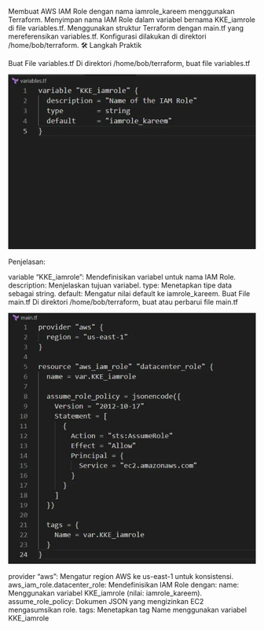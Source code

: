 Membuat AWS IAM Role dengan nama iamrole_kareem menggunakan Terraform.
Menyimpan nama IAM Role dalam variabel bernama KKE_iamrole di file variables.tf.
Menggunakan struktur Terraform dengan main.tf yang mereferensikan variables.tf.
Konfigurasi dilakukan di direktori /home/bob/terraform.
🛠 Langkah Praktik

Buat File variables.tf
Di direktori /home/bob/terraform, buat file variables.tf

![alt text](image-51.png)

Penjelasan:

variable “KKE_iamrole”: Mendefinisikan variabel untuk nama IAM Role.
description: Menjelaskan tujuan variabel.
type: Menetapkan tipe data sebagai string.
default: Mengatur nilai default ke iamrole_kareem.
Buat File main.tf
Di direktori /home/bob/terraform, buat atau perbarui file main.tf

![alt text](image-52.png)

provider “aws”: Mengatur region AWS ke us-east-1 untuk konsistensi.
aws_iam_role.datacenter_role: Mendefinisikan IAM Role dengan:
name: Menggunakan variabel KKE_iamrole (nilai: iamrole_kareem).
assume_role_policy: Dokumen JSON yang mengizinkan EC2 mengasumsikan role.
tags: Menetapkan tag Name menggunakan variabel KKE_iamrole